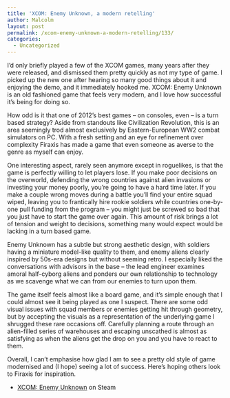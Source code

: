 ```yaml
---
title: 'XCOM: Enemy Unknown, a modern retelling'
author: Malcolm
layout: post
permalink: /xcom-enemy-unknown-a-modern-retelling/133/
categories:
  - Uncategorized
---
```

I&#8217;d only briefly played a few of the XCOM games, many years after they were released, and dismissed them pretty quickly as not my type of game. I picked up the new one after hearing so many good things about it and enjoying the demo, and it immediately hooked me. XCOM: Enemy Unknown is an old fashioned game that feels very modern, and I love how successful it&#8217;s being for doing so.

How odd is it that one of 2012&#8217;s best games &#8211; on consoles, even &#8211; is a turn based strategy? Aside from standouts like Civilization Revolution, this is an area seemingly trod almost exclusively by Eastern-European WW2 combat simulators on PC. With a fresh setting and an eye for refinement over complexity Firaxis has made a game that even someone as averse to the genre as myself can enjoy.

One interesting aspect, rarely seen anymore except in roguelikes, is that the game is perfectly willing to let players lose. If you make poor decisions on the overworld, defending the wrong countries against alien invasions or investing your money poorly, you&#8217;re going to have a hard time later. If you make a couple wrong moves during a battle you&#8217;ll find your entire squad wiped, leaving you to frantically hire rookie soldiers while countries one-by-one pull funding from the program &#8211; you might just be screwed so bad that you just have to start the game over again. This amount of risk brings a lot of tension and weight to decisions, something many would expect would be lacking in a turn based game.

Enemy Unknown has a subtle but strong aesthetic design, with soldiers having a miniature model-like quality to them, and enemy aliens clearly inspired by 50s-era designs but without seeming retro. I especially liked the conversations with advisors in the base &#8211; the lead engineer examines amoral half-cyborg aliens and ponders our own relationship to technology as we scavenge what we can from our enemies to turn upon them.

The game itself feels almost like a board game, and it&#8217;s simple enough that I could almost see it being played as one I suspect. There are some odd visual issues with squad members or enemies getting hit through geometry, but by accepting the visuals as a representation of the underlying game I shrugged these rare occasions off. Carefully planning a route through an alien-filled series of warehouses and escaping unscathed is almost as satisfying as when the aliens get the drop on you and you have to react to them.

Overall, I can&#8217;t emphasise how glad I am to see a pretty old style of game modernised and (I hope) seeing a lot of success. Here&#8217;s hoping others look to Firaxis for inspiration.

  * [XCOM: Enemy Unknown][1] on Steam

 [1]: http://store.steampowered.com/app/200510/